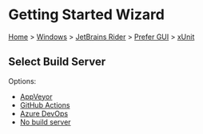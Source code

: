 <!--
GENERATED FILE - DO NOT EDIT
This file was generated by [MarkdownSnippets](https://github.com/SimonCropp/MarkdownSnippets).
Source File: /docs/mdsource/wiz/Windows_Rider_Gui_xUnit.source.md
To change this file edit the source file and then run MarkdownSnippets.
-->

# Getting Started Wizard

[Home](/docs/wiz/readme.md) > [Windows](Windows.md) > [JetBrains Rider](Windows_Rider.md) > [Prefer GUI](Windows_Rider_Gui.md) > [xUnit](Windows_Rider_Gui_xUnit.md)

## Select Build Server

Options:
 * [AppVeyor](Windows_Rider_Gui_xUnit_AppVeyor.md)
 * [GitHub Actions](Windows_Rider_Gui_xUnit_GitHubActions.md)
 * [Azure DevOps](Windows_Rider_Gui_xUnit_AzureDevOps.md)
 * [No build server](Windows_Rider_Gui_xUnit_None.md)
